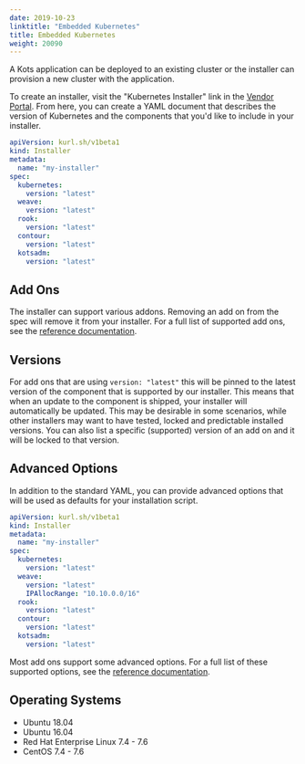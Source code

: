 ```yaml
---
date: 2019-10-23
linktitle: "Embedded Kubernetes"
title: Embedded Kubernetes
weight: 20090
---
```


A Kots application can be deployed to an existing cluster or the installer can provision a new cluster with the application.

To create an installer, visit the "Kubernetes Installer" link in the [Vendor Portal](https://vendor.replicated.com). From here, you can create a YAML document that describes the version of Kubernetes and the components that you'd like to include in your installer.

```yaml
apiVersion: kurl.sh/v1beta1
kind: Installer
metadata:
  name: "my-installer"
spec:
  kubernetes:
    version: "latest"
  weave:
    version: "latest"
  rook:
    version: "latest"
  contour:
    version: "latest"
  kotsadm:
    version: "latest"
```

## Add Ons

The installer can support various addons. Removing an add on from the spec will remove it from your installer. For a full list of supported add ons, see the [reference documentation](/reference/kurl).

## Versions

For add ons that are using `version: "latest"` this will be pinned to the latest version of the component that is supported by our installer. This means that when an update to the component is shipped, your installer will automatically be updated. This may be desirable in some scenarios, while other installers may want to have tested, locked and predictable installed versions. You can also list a specific (supported) version of an add on and it will be locked to that version.

## Advanced Options

In addition to the standard YAML, you can provide advanced options that will be used as defaults for your installation script. 

```yaml
apiVersion: kurl.sh/v1beta1
kind: Installer
metadata:
  name: "my-installer"
spec:
  kubernetes:
    version: "latest"
  weave:
    version: "latest"
    IPAllocRange: "10.10.0.0/16"
  rook:
    version: "latest"
  contour:
    version: "latest"
  kotsadm:
    version: "latest"
```

Most add ons support some advanced options. For a full list of these supported options, see the [reference documentation](/reference/kurl).

## Operating Systems

* Ubuntu 18.04
* Ubuntu 16.04
* Red Hat Enterprise Linux 7.4 - 7.6
* CentOS 7.4 - 7.6
